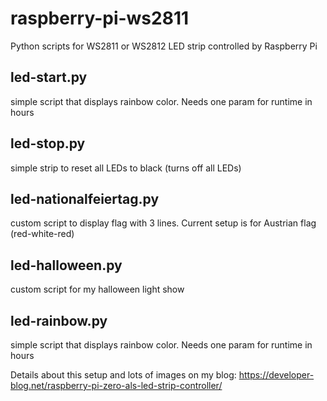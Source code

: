 # raspberry-pi-ws2811
Python scripts for WS2811 or WS2812 LED strip controlled by Raspberry Pi

## led-start.py
simple script that displays rainbow color. Needs one param for runtime in hours

## led-stop.py
simple strip to reset all LEDs to black (turns off all LEDs)

## led-nationalfeiertag.py
custom script to display flag with 3 lines. Current setup is for Austrian flag (red-white-red)

## led-halloween.py
custom script for my halloween light show

## led-rainbow.py
simple script that displays rainbow color. Needs one param for runtime in hours

Details about this setup and lots of images on my blog:
https://developer-blog.net/raspberry-pi-zero-als-led-strip-controller/